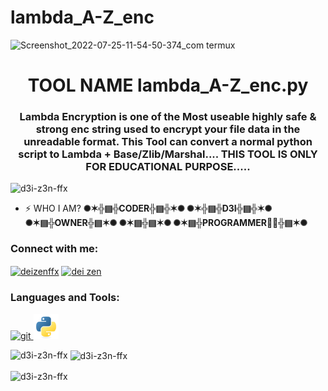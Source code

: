 # lambda_A-Z_enc

![Screenshot_2022-07-25-11-54-50-374_com termux](https://user-images.githubusercontent.com/103166845/180719214-3011264d-b9d6-4f44-9439-8457ae9128b9.jpg)


<h1 align="center">TOOL NAME lambda_A-Z_enc.py</h1>
<h3 align="center">Lambda Encryption is one of the Most useable highly safe &amp; strong enc string used to encrypt your file data in the unreadable format. This Tool can convert a normal python script to Lambda + Base/Zlib/Marshal.... THIS TOOL IS ONLY FOR EDUCATIONAL PURPOSE.....</h3>

<p align="left"> <img src="https://komarev.com/ghpvc/?username=d3i-z3n-ffx&label=Profile%20views&color=0e75b6&style=flat" alt="d3i-z3n-ffx" /> </p>

- ⚡ WHO I AM? **✺✶╬▤╬CODER╬▤╬✶✺ ✺✶╬▤╬D3I╬▤╬✶✺ ✺✶▤╬OWNER╬▤✶✺ ✺✶▤╬▤✶✺ ✺✶▤╬PROGRAMMER🙂🥀╬▤✶✺**

<h3 align="left">Connect with me:</h3>
<p align="left">
<a href="https://fb.com/deizenffx" target="blank"><img align="center" src="https://raw.githubusercontent.com/rahuldkjain/github-profile-readme-generator/master/src/images/icons/Social/facebook.svg" alt="deizenffx" height="30" width="40" /></a>
<a href="https://www.youtube.com/c/dei zen" target="blank"><img align="center" src="https://raw.githubusercontent.com/rahuldkjain/github-profile-readme-generator/master/src/images/icons/Social/youtube.svg" alt="dei zen" height="30" width="40" /></a>
</p>

<h3 align="left">Languages and Tools:</h3>
<p align="left"> <a href="https://git-scm.com/" target="_blank" rel="noreferrer"> <img src="https://www.vectorlogo.zone/logos/git-scm/git-scm-icon.svg" alt="git" width="40" height="40"/> </a> <a href="https://www.python.org" target="_blank" rel="noreferrer"> <img src="https://raw.githubusercontent.com/devicons/devicon/master/icons/python/python-original.svg" alt="python" width="40" height="40"/> </a> </p>

<p><img align="left" src="https://github-readme-stats.vercel.app/api/top-langs?username=d3i-z3n-ffx&show_icons=true&locale=en&layout=compact" alt="d3i-z3n-ffx" /></p>

<p>&nbsp;<img align="center" src="https://github-readme-stats.vercel.app/api?username=d3i-z3n-ffx&show_icons=true&locale=en" alt="d3i-z3n-ffx" /></p>

<p><img align="center" src="https://github-readme-streak-stats.herokuapp.com/?user=d3i-z3n-ffx&" alt="d3i-z3n-ffx" /></p>
